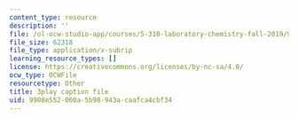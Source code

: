 ```yaml
---
content_type: resource
description: ''
file: /ol-ocw-studio-app/courses/5-310-laboratory-chemistry-fall-2019/9908e552060a5b98943acaafca4cbf34_EuVpZmQ5v6A.vtt
file_size: 62318
file_type: application/x-subrip
learning_resource_types: []
license: https://creativecommons.org/licenses/by-nc-sa/4.0/
ocw_type: OCWFile
resourcetype: Other
title: 3play caption file
uid: 9908e552-060a-5b98-943a-caafca4cbf34
---
```

